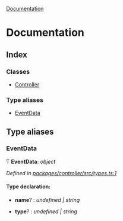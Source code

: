 [Documentation](README.md)

# Documentation

## Index

### Classes

* [Controller](classes/controller.md)

### Type aliases

* [EventData](README.md#eventdata)

## Type aliases

###  EventData

Ƭ **EventData**: *object*

*Defined in [packages/controller/src/types.ts:1](https://github.com/badbatch/cachemap/blob/6239088/packages/controller/src/types.ts#L1)*

#### Type declaration:

* **name**? : *undefined | string*

* **type**? : *undefined | string*

